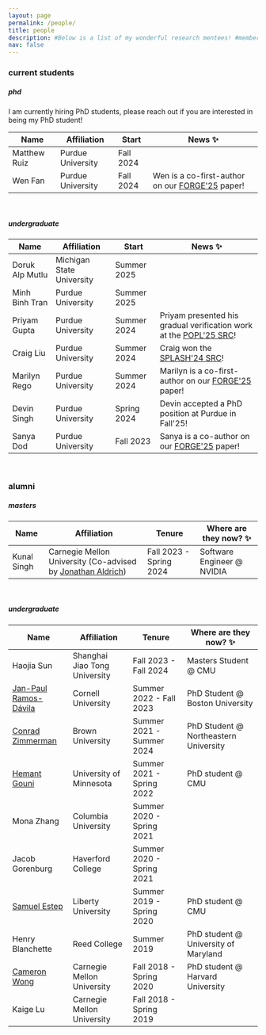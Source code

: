 ```yaml
---
layout: page
permalink: /people/
title: people
description: #Below is a list of my wonderful research mentees! #members of the lab or group
nav: false
---
```


### current students

##### phd
I am currently hiring PhD students, please reach out if you are interested in being my PhD student!

| Name                 | Affiliation                   | Start       | News :sparkles:      |
| -----------          | -----------                   | ----------  | ----------           |
| Matthew Ruiz         | Purdue University             | Fall 2024   |                      |
| Wen Fan              | Purdue University             | Fall 2024   | Wen is a co-first-author on our [FORGE'25](https://conf.researchr.org/details/forge-2025/forge-2025-papers/24/Evaluating-the-Ability-of-GPT-4o-to-Generate-Verifiable-Specifications-in-VeriFast) paper!                      |

<br>

<!--##### masters

| Name                 | Affiliation                   | Start       | News :sparkles:      |
| -----------          | -----------                   | ----------  | ---------- |
| Kunal Singh          | Carnegie Mellon University (Co-advised by [Jonathan Aldrich](https://www.cs.cmu.edu/~aldrich/))   | Fall 2023   | Kunal is an author on our accepted PriSC'24 paper! |

<br>-->

##### undergraduate

| Name                 | Affiliation                   | Start       | News :sparkles:       |
| -----------          | -----------                   | ----------  | ---------- |
| Doruk Alp Mutlu      | Michigan State University     | Summer 2025 |            |
| Minh Binh Tran       | Purdue University             | Summer 2025 |            |
| Priyam Gupta         | Purdue University             | Summer 2024 |  Priyam presented his gradual verification work at the [POPL'25 SRC](https://popl25.sigplan.org/details/POPL-2025-student-research-competition/3/Increasing-the-Expressiveness-of-a-Gradual-Verifier)!      |
| Craig Liu            | Purdue University             | Summer 2024 |  Craig won the [SPLASH'24 SRC](https://2024.splashcon.org/track/splash-2024-SRC?)! |
| Marilyn Rego         | Purdue University             | Summer 2024 |  Marilyn is a co-first-author on our [FORGE'25](https://conf.researchr.org/details/forge-2025/forge-2025-papers/24/Evaluating-the-Ability-of-GPT-4o-to-Generate-Verifiable-Specifications-in-VeriFast) paper!        |
| Devin Singh          | Purdue University             | Spring 2024 |  Devin accepted a PhD position at Purdue in Fall'25! |
| Sanya Dod            | Purdue University             | Fall 2023   |  Sanya is a co-author on our [FORGE'25](https://conf.researchr.org/details/forge-2025/forge-2025-papers/24/Evaluating-the-Ability-of-GPT-4o-to-Generate-Verifiable-Specifications-in-VeriFast) paper!         |


<br>

### alumni

##### masters

| Name                 | Affiliation                                                                                       | Tenure                  | Where are they now? :sparkles:      |
| -----------          | -----------                                                                                       | ----------              | ---------- |
| Kunal Singh          | Carnegie Mellon University (Co-advised by [Jonathan Aldrich](https://www.cs.cmu.edu/~aldrich/))   | Fall 2023 - Spring 2024 | Software Engineer @ NVIDIA          |

<br>

##### undergraduate

| Name                                        | Affiliation                   | Tenure                     | Where are they now? :sparkles:        |
| -----------                                 | -----------                   | ----------                 | ---------- |
| Haojia Sun           | Shanghai Jiao Tong University                        | Fall 2023 - Fall 2024      | Masters Student @ CMU |
| [Jan-Paul Ramos-Dávila](https://janpaul.pl/)| Cornell University            | Summer 2022 - Fall 2023    | PhD Student @ Boston University |
| [Conrad Zimmerman](https://conradz.com/)    | Brown University              | Summer 2021 - Summer 2024  | PhD Student @ Northeastern University |
| [Hemant Gouni](https://hgouni.com/)         | University of Minnesota       | Summer 2021 - Spring 2022  | PhD student @ CMU      |
| Mona Zhang                                  | Columbia University           | Summer 2020 - Spring 2021  |  |
| Jacob Gorenburg                             | Haverford College             | Summer 2020 - Spring 2021  |  |
| [Samuel Estep](https://samestep.com/)       | Liberty University            | Summer 2019 - Spring 2020  | PhD student @ CMU |
| Henry Blanchette                            | Reed College                  | Summer 2019                | PhD student @ University of Maryland  |
| [Cameron Wong](https://camdar.io/)          | Carnegie Mellon University    | Fall 2018 - Spring 2020    | PhD student @ Harvard University |
| Kaige Lu                                    | Carnegie Mellon University    | Fall 2018 - Spring 2019    |  |
